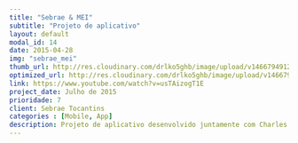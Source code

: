 ```yaml
---
title: "Sebrae & MEI"
subtitle: "Projeto de aplicativo"
layout: default
modal_id: 14
date: 2015-04-28
img: "sebrae_mei"
thumb_url: http://res.cloudinary.com/drlko5ghb/image/upload/v1466794912/lloys9hqulsuibbtjwjl.png
optimized_url: http://res.cloudinary.com/drlko5ghb/image/upload/v1466794913/poqd8pyfhiqwv34bngz5.png
link: https://www.youtube.com/watch?v=usTAizogT1E
project_date: Julho de 2015
prioridade: 7
client: Sebrae Tocantins
categories : [Mobile, App]
description: Projeto de aplicativo desenvolvido juntamente com Charles Rockenbach para submissão para concurso realizado pelo Sebrae, o projeto incluía estudo de casos para formulação de uma solução voltada ao auxílio dos MEI's assistidos pelo SEBRAE. Incluído criação de vídeo promocional, projeção de telas e documentação escrita.
---
```

